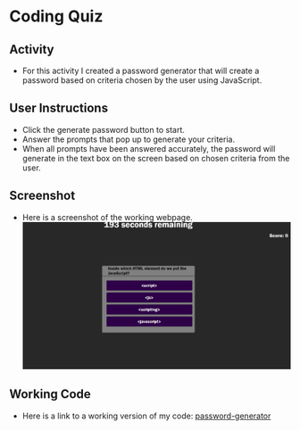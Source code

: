 # Coding Quiz

## Activity

- For this activity I created a password generator that will create a password based on criteria chosen by the user using JavaScript.

## User Instructions

- Click the generate password button to start.
- Answer the prompts that pop up to generate your criteria.
- When all prompts have been answered accurately, the password will generate in the text box on the screen based on chosen criteria from the user.

## Screenshot

- Here is a screenshot of the working webpage.
![homework](./assets/homework-screenshot.png)

## Working Code

- Here is a link to a working version of my code:
[password-generator](https://laurbaur024.github.io/javascript-password-generator/)